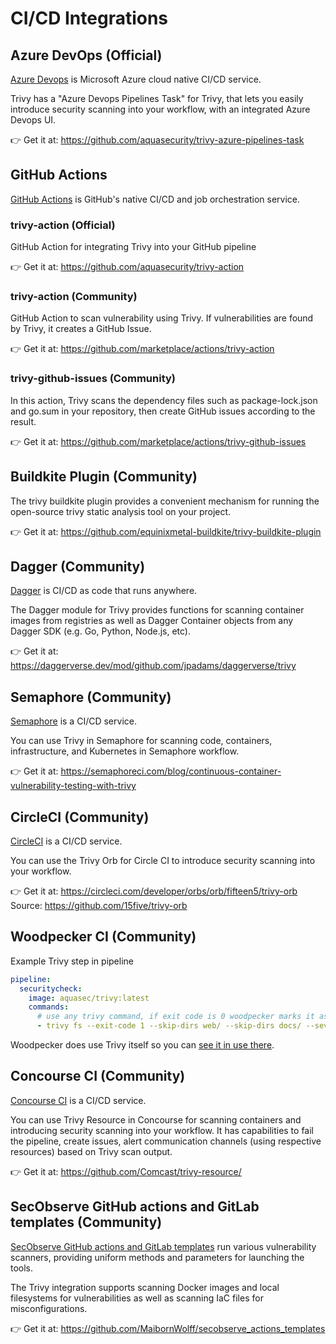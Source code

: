 # CI/CD Integrations

## Azure DevOps (Official)
[Azure Devops](https://azure.microsoft.com/en-us/products/devops/#overview) is Microsoft Azure cloud native CI/CD service.

Trivy has a "Azure Devops Pipelines Task" for Trivy, that lets you easily introduce security scanning into your workflow, with an integrated Azure Devops UI.

👉 Get it at: <https://github.com/aquasecurity/trivy-azure-pipelines-task>

## GitHub Actions
[GitHub Actions](https://github.com/features/actions) is GitHub's native CI/CD and job orchestration service.

### trivy-action (Official)

GitHub Action for integrating Trivy into your GitHub pipeline

👉 Get it at: <https://github.com/aquasecurity/trivy-action>

### trivy-action (Community)

GitHub Action to scan vulnerability using Trivy. If vulnerabilities are found by Trivy, it creates a GitHub Issue.

👉 Get it at: <https://github.com/marketplace/actions/trivy-action>

### trivy-github-issues (Community)

In this action, Trivy scans the dependency files such as package-lock.json and go.sum in your repository, then create GitHub issues according to the result.

👉 Get it at: <https://github.com/marketplace/actions/trivy-github-issues>

## Buildkite Plugin (Community)

The trivy buildkite plugin provides a convenient mechanism for running the open-source trivy static analysis tool on your project. 

👉 Get it at: https://github.com/equinixmetal-buildkite/trivy-buildkite-plugin

## Dagger (Community)
[Dagger](https://dagger.io/) is CI/CD as code that runs anywhere.

The Dagger module for Trivy provides functions for scanning container images from registries as well as Dagger Container objects from any Dagger SDK (e.g. Go, Python, Node.js, etc).

👉 Get it at: <https://daggerverse.dev/mod/github.com/jpadams/daggerverse/trivy>


## Semaphore (Community)
[Semaphore](https://semaphoreci.com/) is a CI/CD service.

You can use Trivy in Semaphore for scanning code, containers, infrastructure, and Kubernetes in Semaphore workflow.

👉 Get it at: <https://semaphoreci.com/blog/continuous-container-vulnerability-testing-with-trivy>

## CircleCI (Community)
[CircleCI](https://circleci.com/) is a CI/CD service.

You can use the Trivy Orb for Circle CI to introduce security scanning into your workflow.

👉 Get it at: <https://circleci.com/developer/orbs/orb/fifteen5/trivy-orb>
Source: <https://github.com/15five/trivy-orb>

## Woodpecker CI (Community)

Example Trivy step in pipeline

```yml
pipeline:
  securitycheck:
    image: aquasec/trivy:latest
    commands:
      # use any trivy command, if exit code is 0 woodpecker marks it as passed, else it assumes it failed
      - trivy fs --exit-code 1 --skip-dirs web/ --skip-dirs docs/ --severity MEDIUM,HIGH,CRITICAL .
```

Woodpecker does use Trivy itself so you can [see it in use there](https://github.com/woodpecker-ci/woodpecker/pull/1163).

## Concourse CI (Community)
[Concourse CI](https://concourse-ci.org/) is a CI/CD service.

You can use Trivy Resource in Concourse for scanning containers and introducing security scanning into your workflow.
It has capabilities to fail the pipeline, create issues, alert communication channels (using respective resources) based on Trivy scan output.

👉 Get it at: <https://github.com/Comcast/trivy-resource/>


## SecObserve GitHub actions and GitLab templates (Community)
[SecObserve GitHub actions and GitLab templates](https://github.com/MaibornWolff/secobserve_actions_templates) run various vulnerability scanners, providing uniform methods and parameters for launching the tools.

The Trivy integration supports scanning Docker images and local filesystems for vulnerabilities as well as scanning IaC files for misconfigurations.

👉 Get it at: <https://github.com/MaibornWolff/secobserve_actions_templates>
